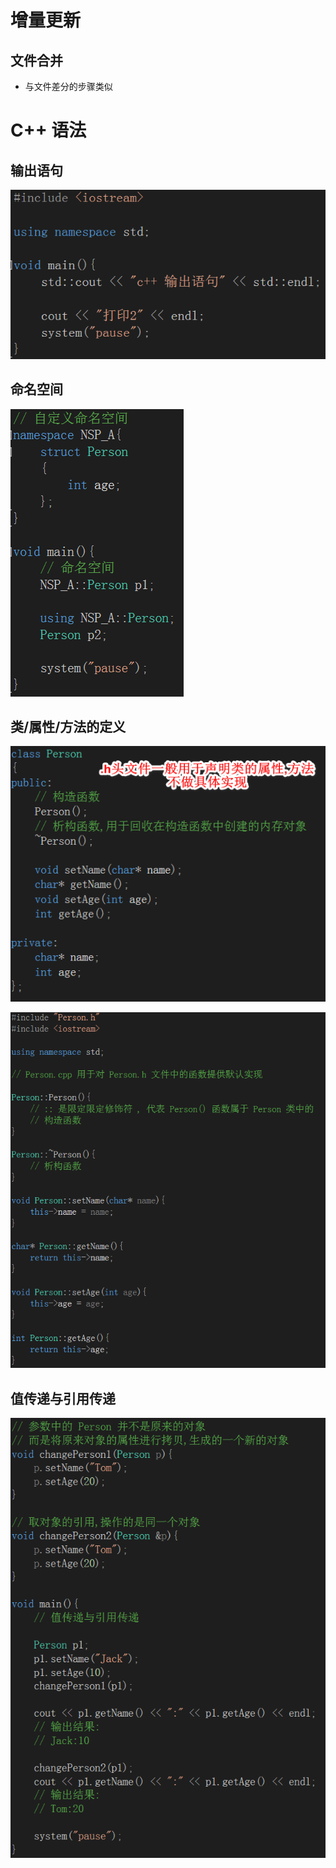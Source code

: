 # 增量更新

## 文件合并

- 与文件差分的步骤类似

# C++ 语法

## 输出语句

![](pics/01.png)

## 命名空间

![](pics/02.png)

## 类/属性/方法的定义

![](pics/03.png)

![](pics/04.png)

## 值传递与引用传递

![](pics/05.png)